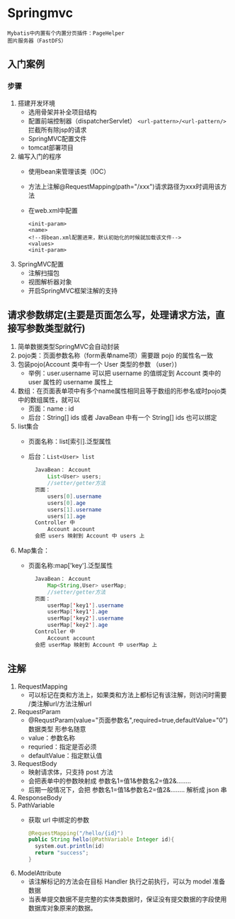 # Springmvc

```text
Mybatis中内置有个内置分页插件：PageHelper
图片服务器（FastDFS）
```

## 入门案例

### 步骤

1. 搭建开发环境
   * 选用骨架并补全项目结构
   * 配置前端控制器（dispatcherServlet） `<url-pattern>/<url-pattern/>`拦截所有除jsp的请求
   * SpringMVC配置文件
   * tomcat部署项目
2. 编写入门的程序
   * 使用bean来管理该类（IOC）
   * 方法上注解@RequestMapping\(path="/xxx"\)请求路径为xxx时调用该方法
   * 在web.xml中配置

     ```markup
     <init-param>
     <name>
     <!--将bean.xml配置进来，默认初始化的时候就加载该文件-->
     <values>
     <init-param>
     ```
3. SpringMVC配置
   * 注解扫描包
   * 视图解析器对象
   * 开启SpringMVC框架注解的支持

## 请求参数绑定\(主要是页面怎么写，处理请求方法，直接写参数类型就行\)

1. 简单数据类型SpringMVC会自动封装
2. pojo类：页面参数名称（form表单name项）需要跟 pojo 的属性名一致
3. 包装pojo\(Account 类中有一个 User 类型的参数 （user）\)
   * 举例：user.username 可以把 username 的值绑定到 Account 类中的 user 属性的 username 属性上
4. 数组：在页面表单项中有多个name属性相同且等于数组的形参名或时pojo类中的数组属性，就可以
   * 页面：name : id
   * 后台：String\[\]  ids    或者   JavaBean 中有一个 String\[\] ids 也可以绑定
5. list集合
   * 页面名称：list\[索引\].泛型属性
   * 后台：`List<User> list`

     ```java
       JavaBean： Account
           List<User> users;
           //setter/getter方法
       页面：
           users[0].username
           users[0].age
           users[1].username
           users[1].age
       Controller 中
           Account account
       会把 users 映射到 Account 中 users 上
     ```
6. Map集合：
   * 页面名称:map\['key'\].泛型属性

     ```java
       JavaBean： Account
           Map<String,User> userMap;
           //setter/getter方法
       页面：
           userMap['key1'].username
           userMap['key1'].age
           userMap['key2'].username
           userMap['key2'].age
       Controller 中
           Account account
       会把 userMap 映射到 Account 中 userMap 上
     ```

## 注解

1. RequestMapping
   * 可以标记在类和方法上，如果类和方法上都标记有该注解，则访问时需要   /类注解url/方法注解url
2. RequestParam
   * @RequstParam\(value="页面参数名",required=true,defaultValue="0"\) 数据类型  形参名随意
   * value：参数名称
   * requried：指定是否必须
   * defaultValue：指定默认值
3. RequestBody
   * 映射请求体，只支持 post 方法
   * 会把表单中的参数映射成   参数名1=值1&参数名2=值2&........
   * 后期一般情况下，会把  参数名1=值1&参数名2=值2&........   解析成 json 串
4. ResponseBody
5. PathVariable
   * 获取 url 中绑定的参数

     ```java
     @RequestMapping("/hello/{id}")
     public String hello(@PathVariable Integer id){
       system.out.println(id)
       return "success";
     }
     ```
6. ModelAttribute
   * 该注解标记的方法会在目标 Handler 执行之前执行，可以为 model 准备数据
   * 当表单提交数据不是完整的实体类数据时，保证没有提交数据的字段使用数据库对象原来的数据。

